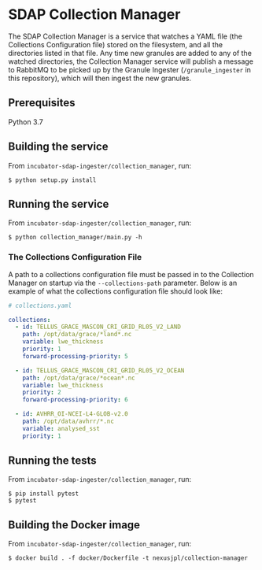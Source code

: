 # SDAP Collection Manager

The SDAP Collection Manager is a service that watches a YAML file (the Collections
Configuration file) stored on the filesystem, and all the directories listed in that
file. Any time new granules are added to any of the watched directories, the Collection
Manager service will publish a message to RabbitMQ to be picked up by the Granule Ingester
(`/granule_ingester` in this repository), which will then ingest the new granules.


## Prerequisites

Python 3.7

## Building the service
From `incubator-sdap-ingester/collection_manager`, run:

    $ python setup.py install
    

## Running the service
From `incubator-sdap-ingester/collection_manager`, run:

    $ python collection_manager/main.py -h
    
### The Collections Configuration File

A path to a collections configuration file must be passed in to the Collection Manager
on startup via the `--collections-path` parameter. Below is an example of what the 
collections configuration file should look like:

```yaml
# collections.yaml

collections:
  - id: TELLUS_GRACE_MASCON_CRI_GRID_RL05_V2_LAND
    path: /opt/data/grace/*land*.nc
    variable: lwe_thickness
    priority: 1
    forward-processing-priority: 5

  - id: TELLUS_GRACE_MASCON_CRI_GRID_RL05_V2_OCEAN
    path: /opt/data/grace/*ocean*.nc
    variable: lwe_thickness
    priority: 2
    forward-processing-priority: 6

  - id: AVHRR_OI-NCEI-L4-GLOB-v2.0
    path: /opt/data/avhrr/*.nc
    variable: analysed_sst
    priority: 1

```
## Running the tests
From `incubator-sdap-ingester/collection_manager`, run:

    $ pip install pytest
    $ pytest
    
## Building the Docker image
From `incubator-sdap-ingester/collection_manager`, run:

    $ docker build . -f docker/Dockerfile -t nexusjpl/collection-manager
